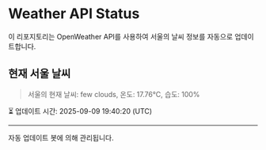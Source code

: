 
# Weather API Status

이 리포지토리는 OpenWeather API를 사용하여 서울의 날씨 정보를 자동으로 업데이트합니다.

## 현재 서울 날씨
> 서울의 현재 날씨: few clouds, 온도: 17.76°C, 습도: 100%

⏳ 업데이트 시간: 2025-09-09 19:40:20 (UTC)

---
자동 업데이트 봇에 의해 관리됩니다.
